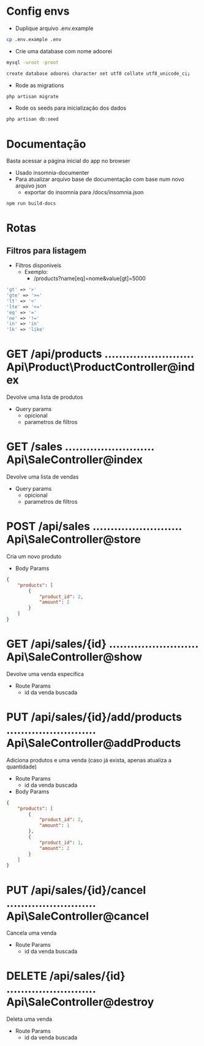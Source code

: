 # Config envs
- Duplique arquivo .env.example
```sh
cp .env.example .env
```
- Crie uma database com nome adoorei

```sh
mysql -uroot -proot
```

```sh
create database adoorei character set utf8 collate utf8_unicode_ci;
```

- Rode as migrations
```sh
php artisan migrate
```

- Rode os seeds para inicialização dos dados
```sh
php artisan db:seed
```

# Documentação
Basta acessar a página inicial do app no browser
- Usado insomnia-documenter
- Para atualizar arquivo base de documentação com base num novo arquivo json
    - exportar do insomnia para /docs/insomnia.json
```sh
npm run build-docs
```

# Rotas
## Filtros para listagem
- Filtros disponiveis
    - Exemplo:
        - /products?name[eq]=nome&value[gt]=5000
```php
'gt' => '>'
'gte' => '>='
'lt' => '<'
'lte' => '<='
'eq' => '='
'ne' => '!='
'in' => 'in'
'lk' => 'like'
```

# GET /api/products ......................... Api\Product\ProductController@index
Devolve uma lista de produtos
- Query params
    - opicional
    - parametros de filtros

# GET /sales ......................... Api\SaleController@index
Devolve uma lista de vendas
- Query params
    - opicional
    - parametros de filtros
# POST /api/sales ......................... Api\SaleController@store
Cria um novo produto
- Body Params
```json
{
	"products": [
		{
			"product_id": 2,
			"amount": 2
		}
	]
}
```
# GET /api/sales/{id} ......................... Api\SaleController@show
Devolve uma venda especifica
- Route Params
    - id da venda buscada
# PUT /api/sales/{id}/add/products ......................... Api\SaleController@addProducts
Adiciona produtos e uma venda (caso já exista, apenas atualiza a quantidade)
- Route Params
    - id da venda buscada
- Body Params
```json
{
	"products": [
		{
			"product_id": 2,
			"amount": 1
		},
        {
            "product_id": 1,
            "amount": 2
        }
	]
}
```
# PUT /api/sales/{id}/cancel ......................... Api\SaleController@cancel
Cancela uma venda
- Route Params
    - id da venda buscada
# DELETE /api/sales/{id} ......................... Api\SaleController@destroy
Deleta uma venda
- Route Params
    - id da venda buscada

